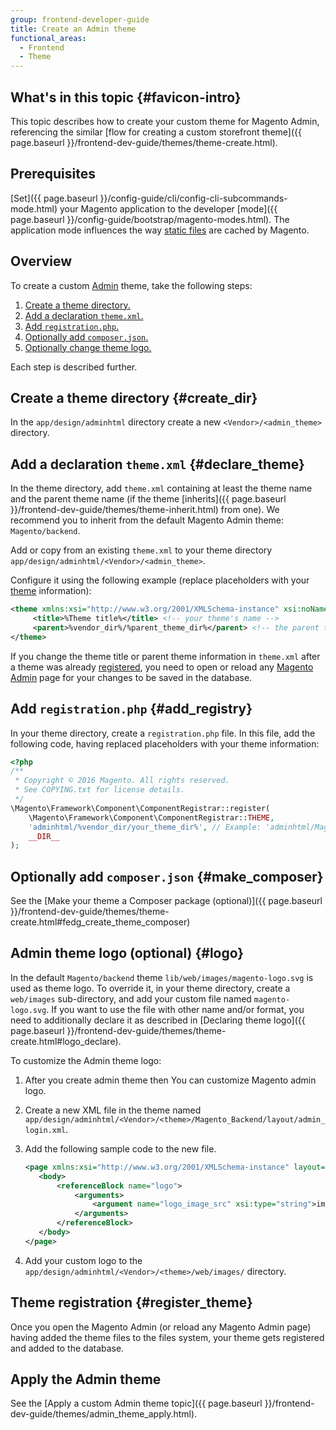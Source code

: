 ```yaml
---
group: frontend-developer-guide
title: Create an Admin theme
functional_areas:
  - Frontend
  - Theme
---
```

## What's in this topic {#favicon-intro}

This topic describes how to create your custom theme for Magento Admin, referencing the similar [flow for creating a custom storefront theme]({{ page.baseurl }}/frontend-dev-guide/themes/theme-create.html).

## Prerequisites 

[Set]({{ page.baseurl }}/config-guide/cli/config-cli-subcommands-mode.html) your Magento application to the developer [mode]({{ page.baseurl }}/config-guide/bootstrap/magento-modes.html). The application mode influences the way [static files](https://glossary.magento.com/static-files) are cached by Magento. 

## Overview

To create a custom [Admin](https://glossary.magento.com/admin) theme, take the following steps:

1. [Create a theme directory.](#create_dir)
2. [Add a declaration `theme.xml`.](#declare_theme)
3. [Add `registration.php`.](#add_registry)
4. [Optionally add `composer.json`.](#make_composer)
5. [Optionally change theme logo.](#logo)

Each step is described further.

## Create a theme directory {#create_dir}

In the `app/design/adminhtml` directory create a new `<Vendor>/<admin_theme>` directory.

## Add a declaration `theme.xml` {#declare_theme}

In the theme directory, add `theme.xml` containing at least the theme name and the parent theme name (if the theme [inherits]({{ page.baseurl }}/frontend-dev-guide/themes/theme-inherit.html) from one). We recommend you to inherit from the default Magento Admin theme: `Magento/backend`.

Add or copy from an existing `theme.xml` to your theme directory `app/design/adminhtml/<Vendor>/<admin_theme>`.

Configure it using the following example (replace placeholders with your [theme](https://glossary.magento.com/theme) information):

```xml
<theme xmlns:xsi="http://www.w3.org/2001/XMLSchema-instance" xsi:noNamespaceSchemaLocation="urn:magento:framework:Config/etc/theme.xsd">
     <title>%Theme title%</title> <!-- your theme's name -->
     <parent>%vendor_dir%/%parent_theme_dir%</parent> <!-- the parent theme. Example: Magento/backend -->
</theme>
```

If you change the theme title or parent theme information in `theme.xml` after a theme was already [registered](#register_theme), you need to open or reload any [Magento Admin](https://glossary.magento.com/magento-admin) page for your changes to be saved in the database.

## Add `registration.php` {#add_registry}

In your theme directory, create a `registration.php` file.
In this file, add the following code, having replaced placeholders with your theme information:

```php
<?php
/**
 * Copyright © 2016 Magento. All rights reserved.
 * See COPYING.txt for license details.
 */
\Magento\Framework\Component\ComponentRegistrar::register(
    \Magento\Framework\Component\ComponentRegistrar::THEME,
    'adminhtml/%vendor_dir/your_theme_dir%', // Example: 'adminhtml/Magento/backend'
    __DIR__
);  
```

## Optionally add `composer.json` {#make_composer}

See the [Make your theme a Composer package (optional)]({{ page.baseurl }}/frontend-dev-guide/themes/theme-create.html#fedg_create_theme_composer)

## Admin theme logo (optional) {#logo}

In the default `Magento/backend` theme `lib/web/images/magento-logo.svg` is used as theme logo. 
To override it, in your theme directory, create a `web/images` sub-directory, and add your custom file named `magento-logo.svg`. 
If you want to use the file with other name and/or format, you need to additionally declare it as described in [Declaring theme logo]({{ page.baseurl }}/frontend-dev-guide/themes/theme-create.html#logo_declare).

To customize the Admin theme logo:

1. After you create admin theme then You can customize Magento admin logo.

2. Create a new XML file in the theme named `app/design/adminhtml/<Vendor>/<theme>/Magento_Backend/layout/admin_login.xml`. 

3. Add the following sample code to the new file.
     ```xml
    <page xmlns:xsi="http://www.w3.org/2001/XMLSchema-instance" layout="admin-login" xsi:noNamespaceSchemaLocation="urn:magento:framework:View/Layout/etc/page_configuration.xsd">
        <body>
            <referenceBlock name="logo">
                <arguments>
                    <argument name="logo_image_src" xsi:type="string">images/custom-logo.svg</argument>
                </arguments>
            </referenceBlock>
        </body>
    </page>
    ```
4. Add your custom logo to the `app/design/adminhtml/<Vendor>/<theme>/web/images/` directory.

## Theme registration {#register_theme}

Once you open the Magento Admin (or reload any  Magento Admin page) having added the theme files to the files system, your theme gets registered and added to the database.

## Apply the Admin theme

See the [Apply a custom Admin theme topic]({{ page.baseurl }}/frontend-dev-guide/themes/admin_theme_apply.html).

